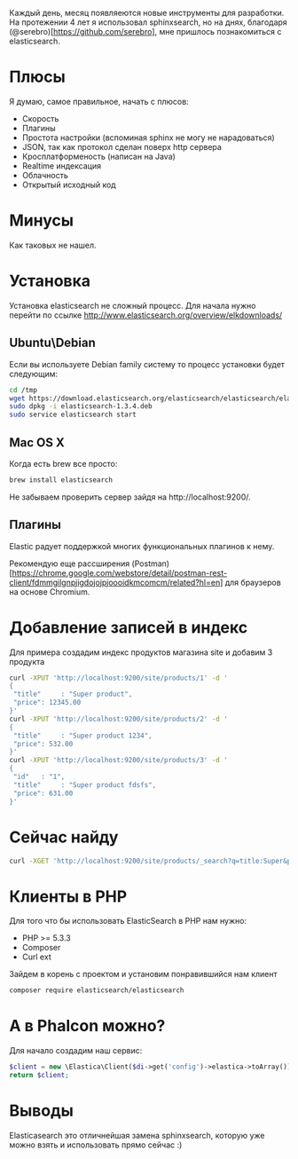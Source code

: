 Каждый день, месяц появляеются новые инструменты для разработки. На протежении 4 лет я использовал sphinxsearch, но на днях,
благодаря (@serebro)[https://github.com/serebro], мне пришлось познакомиться с elasticsearch.

# Плюсы

Я думаю, самое правильное, начать с плюсов:

+ Скорость
+ Плагины
+ Простота настройки (вспоминая sphinx не могу не нарадоваться)
+ JSON, так как протокол сделан поверх http сервера
+ Кросплатформеность (написан на Java)
+ Realtime индексация
+ Облачность
+ Открытый исходный код

# Минусы

Как таковых не нашел.

# Установка

Установка elasticsearch не сложный процесс. Для начала нужно перейти по ссылке http://www.elasticsearch.org/overview/elkdownloads/

## Ubuntu\Debian

Если вы используете Debian family систему то процесс установки будет следующим:

```bash
cd /tmp
wget https://download.elasticsearch.org/elasticsearch/elasticsearch/elasticsearch-1.3.4.deb
sudo dpkg -i elasticsearch-1.3.4.deb
sudo service elasticsearch start
```

## Mac OS X

Когда есть brew все просто:

```bash
brew install elasticsearch
```

Не забываем проверить сервер зайдя на http://localhost:9200/.

## Плагины

Elastic радует поддержкой многих функциональных плагинов к нему.

Рекомендую еще рассширения (Postman)[https://chrome.google.com/webstore/detail/postman-rest-client/fdmmgilgnpjigdojojpjoooidkmcomcm/related?hl=en] для браузеров на основе Chromium.

# Добавление записей в индекс

Для примера создадим индекс продуктов магазина site и добавим 3 продукта

```bash
curl -XPUT 'http://localhost:9200/site/products/1' -d '
{
 "title"     : "Super product",
 "price": 12345.00
}'
curl -XPUT 'http://localhost:9200/site/products/2' -d '
{
 "title"     : "Super product 1234",
 "price": 532.00
}'
curl -XPUT 'http://localhost:9200/site/products/3' -d '
{ 
 "id"   : "1",
 "title"     : "Super product fdsfs",
 "price": 631.00
}'
```

# Сейчас найду

```bash
curl -XGET 'http://localhost:9200/site/products/_search?q=title:Super&pretty=true'
```

# Клиенты в PHP

Для того что бы использовать ElasticSearch в PHP нам нужно:

* PHP >= 5.3.3
* Composer
* Curl ext

Зайдем в корень с проектом и установим понравившийся нам клиент

```bash
composer require elasticsearch/elasticsearch
```

# А в Phalcon можно?

Для начало создадим наш сервис:

```php
$client = new \Elastica\Client($di->get('config')->elastica->toArray());
return $client;
```



# Выводы

Elasticasearch это отличнейшая замена sphinxsearch, которую уже можно взять и использовать прямо сейчас :)